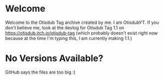 # Welcome
Welcome to the Otisdub Tag archive created by me. I am OtisdubYT. If you don't believe me, look at the devlog for Otisdub Tag 1.1 on https://otisdub.itch.io/otisdub-tag (which probably doesn't exist right now because at the time I'm typing this, I am currently making 1.1.)
# No Versions Available?
GitHub says the files are too big :(
